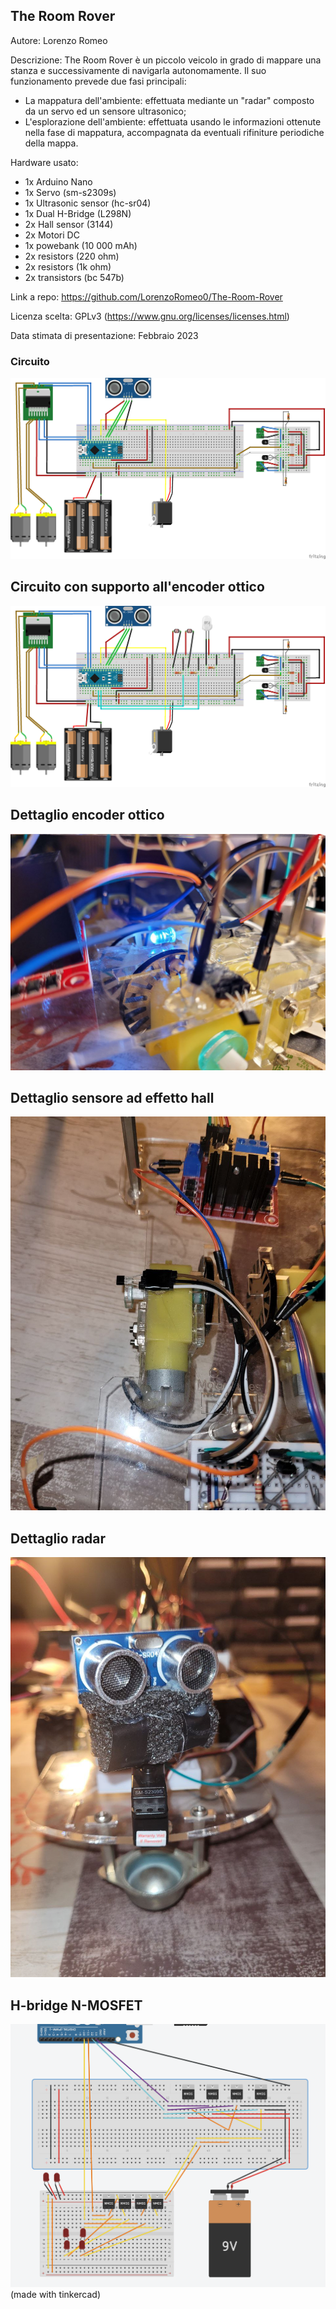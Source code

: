 ## The Room Rover

Autore: Lorenzo Romeo

Descrizione: The Room Rover è un piccolo veicolo in grado di mappare una stanza e successivamente di navigarla autonomamente.
Il suo funzionamento prevede due fasi principali: 
- La mappatura dell'ambiente: effettuata mediante un "radar" composto da un servo ed un sensore ultrasonico;
- L'esplorazione dell'ambiente: effettuata usando le informazioni ottenute nella fase di mappatura, accompagnata da eventuali rifiniture periodiche della mappa.

Hardware usato:
- 1x Arduino Nano
- 1x Servo (sm-s2309s) 
- 1x Ultrasonic sensor (hc-sr04)
- 1x Dual H-Bridge (L298N)
- 2x Hall sensor (3144) 
- 2x Motori DC
- 1x powebank (10 000 mAh)
- 2x resistors (220 ohm)
- 2x resistors (1k ohm)
- 2x transistors (bc 547b)

Link a repo: https://github.com/LorenzoRomeo0/The-Room-Rover

Licenza scelta: GPLv3 (https://www.gnu.org/licenses/licenses.html)

Data stimata di presentazione: Febbraio 2023

### Circuito 
![](The_Room_Rover.png)

## Circuito con supporto all'encoder ottico
![](The_Room_Rover_optical_encoder.png)

## Dettaglio encoder ottico
![](encoder.jpg)

## Dettaglio sensore ad effetto hall
![](hall.jpg)

## Dettaglio radar
![](radar.jpg)

## H-bridge N-MOSFET
![](h-bridge.png)
(made with tinkercad)